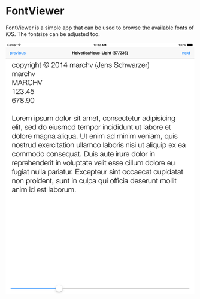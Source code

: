 # FontViewer

FontViewer is a simple app that can be used to browse the available fonts of iOS. The fontsize can be adjusted too.

![screenshot](https://github.com/marchv/FontViewer/blob/master/screenshot.png?raw=true)
